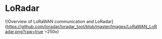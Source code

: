 # LoRadar

![Overview of LoRaWAN communication and LoRadar](https://github.com/loradar/loradar_tool/blob/master/Images/LoRaWAN_LoRadar.png?raw=true =250x)

